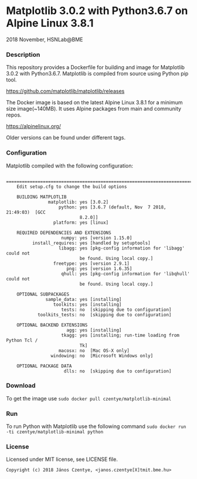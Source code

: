 # Matplotlib 3.0.2 with Python3.6.7 on Alpine Linux 3.8.1

2018 November, HSNLab@BME

### Description

This repository provides a Dockerfile for building and image for Matplotlib 3.0.2
with Python3.6.7. Matplotlib is compiled from source using Python pip tool.

https://github.com/matplotlib/matplotlib/releases

The Docker image is based on the latest Alpine Linux 3.8.1 for a minimum size 
image(~140MB). It uses Alpine packages from main and community repos.

https://alpinelinux.org/

Older versions can be found under different tags.

### Configuration

Matplotlib compiled with the following configuration:

```text
    ============================================================================
    Edit setup.cfg to change the build options

    BUILDING MATPLOTLIB
                matplotlib: yes [3.0.2]
                    python: yes [3.6.7 (default, Nov  7 2018, 21:49:03)  [GCC
                            8.2.0]]
                  platform: yes [linux]

    REQUIRED DEPENDENCIES AND EXTENSIONS
                     numpy: yes [version 1.15.0]
          install_requires: yes [handled by setuptools]
                    libagg: yes [pkg-config information for 'libagg' could not
                            be found. Using local copy.]
                  freetype: yes [version 2.9.1]
                       png: yes [version 1.6.35]
                     qhull: yes [pkg-config information for 'libqhull' could not
                            be found. Using local copy.]

    OPTIONAL SUBPACKAGES
               sample_data: yes [installing]
                  toolkits: yes [installing]
                     tests: no  [skipping due to configuration]
            toolkits_tests: no  [skipping due to configuration]

    OPTIONAL BACKEND EXTENSIONS
                       agg: yes [installing]
                     tkagg: yes [installing; run-time loading from Python Tcl /
                            Tk]
                    macosx: no  [Mac OS-X only]
                 windowing: no  [Microsoft Windows only]

    OPTIONAL PACKAGE DATA
                      dlls: no  [skipping due to configuration]
```

### Download

To get the image use ``sudo docker pull czentye/matplotlib-minimal``

### Run

To run Python with Matplotlib use the following command ``sudo docker run -ti czentye/matplotlib-minimal python``

### License

Licensed under MIT license, see LICENSE file.

    Copyright (c) 2018 János Czentye, <janos.czentye[X]tmit.bme.hu>


